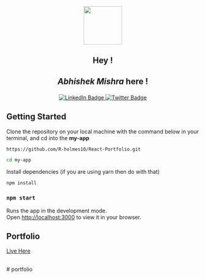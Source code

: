 <div id="header" align="center">
  <img src="https://cdn-icons-png.flaticon.com/128/8841/8841503.png" width="100"/>
</div>
<div align="center">
<h2>Hey ! <h2>
  <p><i>Abhishek Mishra</i> here !</p> 
</div>
  
  <div id="badges" align="center">
  <a href="https://www.linkedin.com/in/abhishek-mishra-074a3819a/">
    <img src="https://img.shields.io/badge/LinkedIn-blue?style=for-the-badge&logo=linkedin&logoColor=white" alt="LinkedIn Badge"/>
  </a>

  <a href="#">
    <img src="https://twitter.com/abhishe25265612" alt="Twitter Badge"/>
  </a>
</div>
  
  ## Getting Started

Clone the repository on your local machine with the command below in your terminal, and cd into the **my-app**

```bash
https://github.com/R-holmes10/React-Portfolio.git

cd my-app
```

Install dependencies (if you are using yarn then do with that)
  ```bash
npm install
```


### `npm start`

Runs the app in the development mode.\
Open [http://localhost:3000](http://localhost:3000) to view it in your browser.


  <h2>Portfolio</h2>
  <a href="https://myy-portfolio.onrender.com/">
    Live Here
  </a>
  
 <br>
 </br>

#   p o r t f o l i o 
 
 